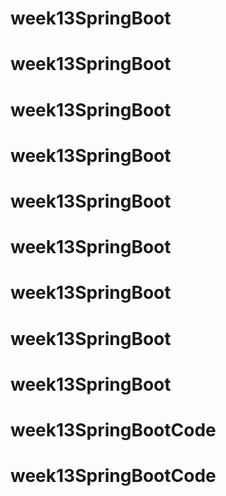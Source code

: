 # week13SpringBoot
# week13SpringBoot
# week13SpringBoot
# week13SpringBoot
# week13SpringBoot
# week13SpringBoot
# week13SpringBoot
# week13SpringBoot
# week13SpringBoot
# week13SpringBootCode
# week13SpringBootCode

